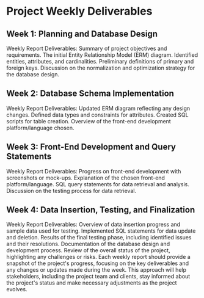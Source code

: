 # Project Weekly Deliverables

## Week 1: Planning and Database Design
Weekly Report Deliverables:
Summary of project objectives and requirements.
The initial Entity Relationship Model (ERM) diagram.
Identified entities, attributes, and cardinalities.
Preliminary definitions of primary and foreign keys.
Discussion on the normalization and optimization strategy for the database design.

## Week 2: Database Schema Implementation
Weekly Report Deliverables:
Updated ERM diagram reflecting any design changes.
Defined data types and constraints for attributes.
Created SQL scripts for table creation.
Overview of the front-end development platform/language chosen.

## Week 3: Front-End Development and Query Statements
Weekly Report Deliverables:
Progress on front-end development with screenshots or mock-ups.
Explanation of the chosen front-end platform/language.
SQL query statements for data retrieval and analysis.
Discussion on the testing process for data retrieval.

## Week 4: Data Insertion, Testing, and Finalization
Weekly Report Deliverables:
Overview of data insertion progress and sample data used for testing.
Implemented SQL statements for data update and deletion.
Results of the final testing phase, including identified issues and their resolutions.
Documentation of the database design and development process.
Review of the overall status of the project, highlighting any challenges or risks.
Each weekly report should provide a snapshot of the project's progress, focusing on the key deliverables and any changes or updates made during the week. This approach will help stakeholders, including the project team and clients, stay informed about the project's status and make necessary adjustments as the project evolves.